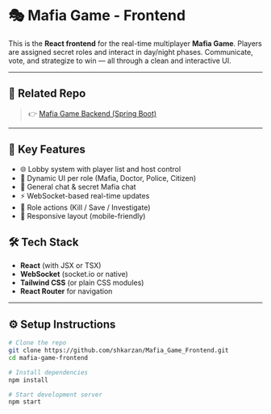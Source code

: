# 🎭 Mafia Game - Frontend

This is the **React frontend** for the real-time multiplayer **Mafia Game**. Players are assigned secret roles and interact in day/night phases. Communicate, vote, and strategize to win — all through a clean and interactive UI.

---

## 🔗 Related Repo

> 👉 [Mafia Game Backend (Spring Boot)](https://github.com/shkarza/Mafia_Game.git)

---

## 🧩 Key Features

- 🌐 Lobby system with player list and host control
- 🧠 Dynamic UI per role (Mafia, Doctor, Police, Citizen)
- 💬 General chat & secret Mafia chat
- ⚡ WebSocket-based real-time updates
- 🎯 Role actions (Kill / Save / Investigate)
- 📱 Responsive layout (mobile-friendly)


## 🛠 Tech Stack

- **React** (with JSX or TSX)
- **WebSocket** (socket.io or native)
- **Tailwind CSS** (or plain CSS modules)
- **React Router** for navigation

---

## ⚙️ Setup Instructions

```bash
# Clone the repo
git clone https://github.com/shkarzan/Mafia_Game_Frontend.git
cd mafia-game-frontend

# Install dependencies
npm install

# Start development server
npm start
